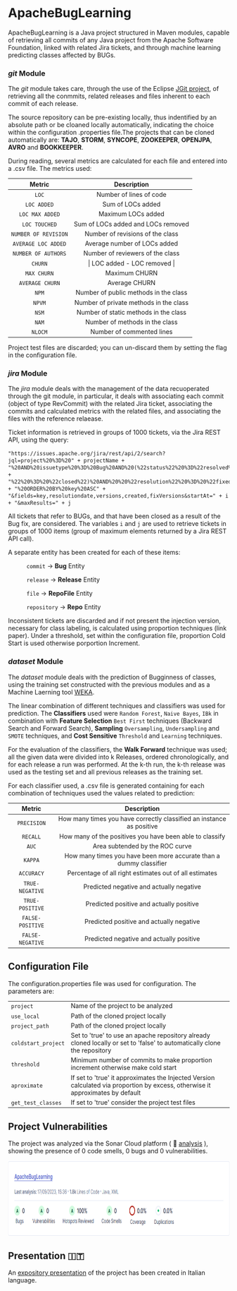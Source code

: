
# ApacheBugLearning

ApacheBugLearning is a Java project structured in Maven modules, capable of retrieving all commits of any Java project from the Apache Software Foundation, linked with related Jira tickets, and through machine learning predicting classes affected by BUGs.



### _git_ Module

The _git_ module takes care, through the use of the Eclipse [JGit project](https://www.eclipse.org/jgit/), of retrieving all the conmmits, related releases and files inherent to each commit of each release.

The source repository can be pre-existing locally, thus indentified by an absolute path or be cloaned locally automatically, indicating the choice within the configuration .properties file.The projects that can be cloned automatically are: **TAJO**, **STORM**, **SYNCOPE**, **ZOOKEEPER**, **OPENJPA**, **AVRO** and **BOOKKEEPER**.

During reading, several metrics are calculated for each file and entered into a .csv file. The metrics used:

|     **Metric**     |             **Description**            |
|:------------------:|:--------------------------------------:|
|         `LOC`        | Number of lines of code                |
|      `LOC ADDED`     | Sum of LOCs added                      |
|    `LOC MAX ADDED`   | Maximum LOCs added                     |
|     `LOC TOUCHED`    | Sum of LOCs added and LOCs removed     |
| `NUMBER OF REVISION` | Number of revisions of the class       |
|  `AVERAGE LOC ADDED` | Average number of LOCs added           |
|  `NUMBER OF AUTHORS` | Number of reviewers of the class       |
|        `CHURN`       | \| LOC added - LOC removed \|          |
|      `MAX CHURN`     | Maximum CHURN                          |
|    `AVERAGE CHURN`   | Average CHURN                          |
|         `NPM`       | Number of public methods in the class  |
|        `NPVM`        | Number of private methods in the class |
|         `NSM`        | Number of static methods in the class  |
|         `NAM`        | Number of methods in the class         |
|        `NLOCM`       | Number of commented lines              |


Project test files are discarded; you can un-discard them by setting the flag in the configuration file.

### _jira_ Module

The _jira_ module deals with the management of the data recuoperated through the git module, in particular, it deals with associating each commit (object of type RevCommit) with the related Jira ticket, associating the commits and calculated metrics with the related files, and associating the files with the reference relaease. 

Ticket information is retrieved in groups of 1000 tickets, via the Jira REST API, using the query:

```
"https://issues.apache.org/jira/rest/api/2/search?jql=project%20%3D%20" + projectName +
"%20AND%20issuetype%20%3D%20Bug%20AND%20(%22status%22%20%3D%22resolved%22%20OR%20%22status" +
"%22%20%3D%20%22closed%22)%20AND%20%20%22resolution%22%20%3D%20%22fixed%22%20" + "%20ORDER%20BY%20key%20ASC" +
"&fields=key,resolutiondate,versions,created,fixVersions&startAt=" + i + "&maxResults=" + j
```

All tickets that refer to BUGs, and that have been closed as a result of the Bug fix, are considered. The variables `i` and `j` are used to retrieve tickets in groups of 1000 items (group of maximum elements returned by a Jira REST API call).

A separate entity has been created for each of these items:

&emsp;&emsp;&emsp;`commit` → **Bug** Entity

&emsp;&emsp;&emsp;`release` → **Release** Entity

&emsp;&emsp;&emsp;`file` → **RepoFile** Entity

&emsp;&emsp;&emsp;`repository` → **Repo** Entity

Inconsistent tickets are discarded and if not present the injection version, necessary for class labeling, is calculated using proportion techniques (link paper). Under a threshold, set within the configuration file, proportion Cold Start is used otherwise porportion Increment.

### _dataset_ Module

The _dataset_ module deals with the prediction of Bugginness of classes, using the training set constructed with the previous modules and as a Machine Laerning tool [WEKA](https://www.cms.waikato.ac.nz/ml/weka/).

The linear combination of different techniques and classifiers was used for prediction. The **Classifiers** used were `Random Forest`, `Naive Bayes`, `IBk` in combination with **Feature Selection** `Best First` techniques (Backward Search and Forward Search), **Sampling** `Oversampling`, `Undersampling` and `SMOTE` techniques, and **Cost Sensitive** `Threshold` and `Learning` techniques.

For the evaluation of the classifiers, the **Walk Forward** technique was used; all the given data were divided into k Releases, ordered chronologically, and for each release a run was performed. At the k-th run, the k-th release was used as the testing set and all previous releases as the training set.

For each classifier used, a .csv file is generated containing for each combination of techniques used the values related to prediction:

|   **Metric**   |           **Description**          |
|:--------------:|:----------------------------------:|
|    `PRECISION`   |  How many times you have correctly classified an instance as positive                  |
|     `RECALL`     | How many of the positives you have been able to classify                 |
|       `AUC`      | Area subtended by the ROC curve |
|      `KAPPA`     |  How many times you have been more accurate than a dummy classifier   |
|    `ACCURACY`    | Percentage of all right estimates out of all estimates       |
|  `TRUE-NEGATIVE` | Predicted negative and actually negative   |
|  `TRUE-POSITIVE` | Predicted positive and actually positive      |
| `FALSE-POSITIVE` | Predicted positive and actually negative                      |
| `FALSE-NEGATIVE` | Predicted negative and actually positive                      |



## Configuration File

The configuration.properties file was used for configuration. The parameters are:

|   |   |
|---|---|
| `project`           | Name of the project to be analyzed                                                                                              |
| `use_local`         | Path of the cloned project locally                                                                                              |
| `project_path`      | Path of the cloned project locally                                                                                              |
| `coldstart_project` | Set to 'true' to use an apache repository already cloned locally or set to 'false' to automatically clone the repository        |
| `threshold`         | Minimum number of commits to make proportion increment otherwise make cold start                                                |
| `aproximate`        | If set to 'true' it approximates the Injected Version calculated via proportion by excess, otherwise it approximates by default |
| `get_test_classes`  | If set to 'true' consider the project test files                                                                                |

## Project Vulnerabilities

The project was analyzed via the Sonar Cloud platform ( :link: [analysis](https://sonarcloud.io/summary/overall?id=callbrok_BugRetriever) ), showing the presence of 0 code smells, 0 bugs and 0 vulnerabilities.

<p float="center">
  <img src="https://github.com/callbrok/ApacheBugLearning/blob/b670b72555de043d87ddcbc2d8cc5524d6c55972/ProjectMaterial/image/sonar_cloud.png" width="900" height="170" >
</p>

## Presentation :it:

An [expository presentation](https://github.com/callbrok/ApacheBugLearning/blob/b670b72555de043d87ddcbc2d8cc5524d6c55972/ProjectMaterial/slide_MLforSE.pdf) of the project has been created in Italian language.
